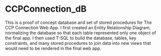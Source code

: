 # CCPConnection_dB
This is a proof of concept database and set of stored procedures for The CCP Connection Web App. I first created an Entity Relationship Diagram, normalizing the database so that each table represented only one object of the final app. I then used T-SQL to build the database, tables, key constraints, and many stored procedures to join data into new views that would need to be rendered in the final web app. 
